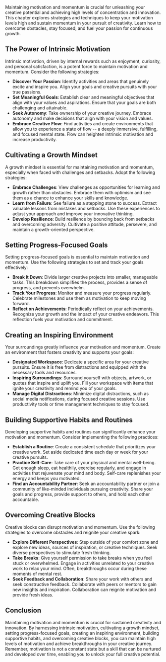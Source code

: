 
Maintaining motivation and momentum is crucial for unleashing your creative potential and achieving high levels of concentration and innovation. This chapter explores strategies and techniques to keep your motivation levels high and sustain momentum in your pursuit of creativity. Learn how to overcome obstacles, stay focused, and fuel your passion for continuous growth.

The Power of Intrinsic Motivation
---------------------------------

Intrinsic motivation, driven by internal rewards such as enjoyment, curiosity, and personal satisfaction, is a potent force to maintain motivation and momentum. Consider the following strategies:

* **Discover Your Passion**: Identify activities and areas that genuinely excite and inspire you. Align your goals and creative pursuits with your true passions.
* **Set Meaningful Goals**: Establish clear and meaningful objectives that align with your values and aspirations. Ensure that your goals are both challenging and attainable.
* **Seek Autonomy**: Take ownership of your creative journey. Embrace autonomy and make decisions that align with your vision and values.
* **Embrace Creative Flow**: Find activities and create environments that allow you to experience a state of flow -- a deeply immersive, fulfilling, and focused mental state. Flow can heighten intrinsic motivation and increase productivity.

Cultivating a Growth Mindset
----------------------------

A growth mindset is essential for maintaining motivation and momentum, especially when faced with challenges and setbacks. Adopt the following strategies:

* **Embrace Challenges**: View challenges as opportunities for learning and growth rather than obstacles. Embrace them with optimism and see them as a chance to enhance your skills and knowledge.
* **Learn from Failure**: See failure as a stepping stone to success. Extract valuable lessons from mistakes and setbacks. Use these experiences to adjust your approach and improve your innovative thinking.
* **Develop Resilience**: Build resilience by bouncing back from setbacks and overcoming adversity. Cultivate a positive attitude, persevere, and maintain a growth-oriented perspective.

Setting Progress-Focused Goals
------------------------------

Setting progress-focused goals is essential to maintain motivation and momentum. Use the following strategies to set and track your goals effectively:

* **Break It Down**: Divide larger creative projects into smaller, manageable tasks. This breakdown simplifies the process, provides a sense of progress, and prevents overwhelm.
* **Track Your Progress**: Monitor and measure your progress regularly. Celebrate milestones and use them as motivation to keep moving forward.
* **Reflect on Achievements**: Periodically reflect on your achievements. Recognize your growth and the impact of your creative endeavors. This reflection fuels your motivation and commitment.

Creating an Inspiring Environment
---------------------------------

Your surroundings greatly influence your motivation and momentum. Create an environment that fosters creativity and supports your goals:

* **Designated Workspace**: Dedicate a specific area for your creative pursuits. Ensure it is free from distractions and equipped with the necessary tools and resources.
* **Inspiring Surroundings**: Surround yourself with objects, artwork, or quotes that inspire and uplift you. Fill your workspace with items that ignite your creativity and remind you of your goals.
* **Manage Digital Distractions**: Minimize digital distractions, such as social media notifications, during focused creative sessions. Use productivity tools or time management techniques to stay focused.

Building Supportive Habits and Routines
---------------------------------------

Developing supportive habits and routines can significantly enhance your motivation and momentum. Consider implementing the following practices:

* **Establish a Routine**: Create a consistent schedule that prioritizes your creative work. Set aside dedicated time each day or week for your creative pursuits.
* **Practice Self-Care**: Take care of your physical and mental well-being. Get enough sleep, eat healthily, exercise regularly, and engage in activities that rejuvenate your mind and body. Self-care replenishes your energy and keeps you motivated.
* **Find an Accountability Partner**: Seek an accountability partner or join a community of like-minded individuals pursuing creativity. Share your goals and progress, provide support to others, and hold each other accountable.

Overcoming Creative Blocks
--------------------------

Creative blocks can disrupt motivation and momentum. Use the following strategies to overcome obstacles and reignite your creative spark:

* **Explore Different Perspectives**: Step outside of your comfort zone and explore new ideas, sources of inspiration, or creative techniques. Seek diverse perspectives to stimulate fresh thinking.
* **Take Breaks**: Give yourself permission to take breaks when you feel stuck or overwhelmed. Engage in activities unrelated to your creative work to relax your mind. Often, breakthroughs occur during these moments of mental rest.
* **Seek Feedback and Collaboration**: Share your work with others and seek constructive feedback. Collaborate with peers or mentors to gain new insights and inspiration. Collaboration can reignite motivation and provide fresh ideas.

Conclusion
----------

Maintaining motivation and momentum is crucial for sustained creativity and innovation. By harnessing intrinsic motivation, cultivating a growth mindset, setting progress-focused goals, creating an inspiring environment, building supportive habits, and overcoming creative blocks, you can maintain high levels of motivation and achieve breakthroughs in your creative journey. Remember, motivation is not a constant state but a skill that can be nurtured and developed over time, enabling you to unlock your full creative potential.

